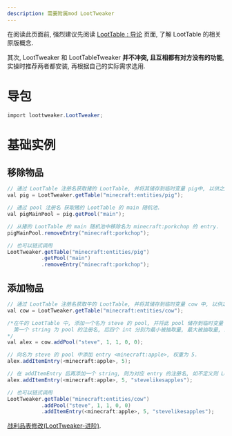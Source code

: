 ```yaml
---
description: 需要附属mod LootTweaker
---
```


在阅读此页面前, 强烈建议先阅读 [LootTable : 导论](/easy/lootTable-introduction.md) 页面, 了解 LootTable 的相关原版概念.

其次, LootTweaker 和 LootTableTweaker **并不冲突, 且互相都有对方没有的功能**, 实操时推荐两者都安装, 再根据自己的实际需求选用.


# 导包
```csharp
import loottweaker.LootTweaker;
```

# 基础实例

## 移除物品
```csharp
// 通过 LootTable 注册名获取猪的 LootTable, 并将其储存到临时变量 pig中, 以供之后调用.
val pig = LootTweaker.getTable("minecraft:entities/pig");

// 通过 pool 注册名 获取猪的 LootTable 的 main 随机池.
val pigMainPool = pig.getPool("main");

// 从猪的 LootTable 的 main 随机池中移除名为 minecraft:porkchop 的 entry.
pigMainPool.removeEntry("minecraft:porkchop");

// 也可以链式调用
LootTweaker.getTable("minecraft:entities/pig")
           .getPool("main")
           .removeEntry("minecraft:porkchop");
```

## 添加物品
```csharp
// 通过 LootTable 注册名获取牛的 LootTable, 并将其储存到临时变量 cow 中, 以供之后调用.
val cow = LootTweaker.getTable("minecraft:entities/cow");

/*在牛的 LootTable 中, 添加一个名为 steve 的 pool, 并将此 pool 储存到临时变量 alex 中, 以供之后调用.
  第一个 string 为 pool 的注册名, 后四个 int 分别为最小被抽取量, 最大被抽取量, 最小额外被抽取量, 最大额外被抽取量.
*/
val alex = cow.addPool("steve", 1, 1, 0, 0);

// 向名为 steve 的 pool 中添加 entry <minecraft:apple>, 权重为 5.
alex.addItemEntry(<minecraft:apple>, 5);

// 在 addItemEntry 后再添加一个 string, 则为对应 entry 的注册名, 如不定义则 LootTweaker 会自动生成一个.
alex.addItemEntry(<minecraft:apple>, 5, "stevelikesapples");

// 也可以链式调用
LootTweaker.getTable("minecraft:entities/cow")
           .addPool("steve", 1, 1, 0, 0)
           .addItemEntry(<minecraft:apple>, 5, "stevelikesapples");
```

[战利品表修改(LootTweaker-进阶)](advanced/loottweaker-advanced.md).
